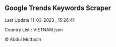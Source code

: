 

## Google Trends Keywords Scraper 
 
Last Update 11-03-2023 , 15:26:41

Country List :
VIETNAM.json



© Abdul Muttaqin 
